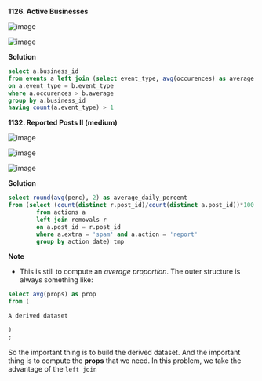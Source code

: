 **1126. Active Businesses**

![image](https://user-images.githubusercontent.com/51500878/135509947-2e7a0463-d5e1-49b5-9a49-2ecd9c5b9a07.png)

![image](https://user-images.githubusercontent.com/51500878/135509979-445f1157-f5b0-4244-92be-a19295731fb9.png)

**Solution**

```sql
select a.business_id
from events a left join (select event_type, avg(occurences) as average from events group by event_type) b
on a.event_type = b.event_type
where a.occurences > b.average
group by a.business_id
having count(a.event_type) > 1
```

**1132. Reported Posts II (medium)**

![image](https://user-images.githubusercontent.com/51500878/135513424-cf3eefe6-66cf-4729-a3e6-85f9ad3b6cb1.png)

![image](https://user-images.githubusercontent.com/51500878/135513453-939ba081-3c0c-494d-8f11-cc2abed3ae6a.png)

![image](https://user-images.githubusercontent.com/51500878/135513474-791d273f-535d-4fd3-96cb-c5373047ec00.png)

**Solution**

```sql
select round(avg(perc), 2) as average_daily_percent
from (select (count(distinct r.post_id)/count(distinct a.post_id))*100 as perc
        from actions a
        left join removals r
        on a.post_id = r.post_id
        where a.extra = 'spam' and a.action = 'report'
        group by action_date) tmp
```

**Note**

- This is still to compute an _average proportion_. The outer structure is always something like:
```sql
select avg(props) as prop
from (

A derived dataset

)
;
```

So the important thing is to build the derived dataset. And the important thing is to compute the **props** that we need. In this problem, we take the advantage of the `left join` 














